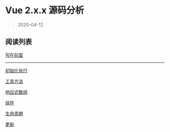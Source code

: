 # Vue 2.x.x 源码分析

> 2020-04-12

## 阅读列表

[写在前面](./v2.preview.md)

<hr />

[初始化执行](./v2.invoke.md)

[工具方法](./v2.tools.md)

[响应式数组](./v2.array.md)

[组件](./v2.component.md)

[生命周期](./v2.lifecycle.md)

[更新](v2.update.md)